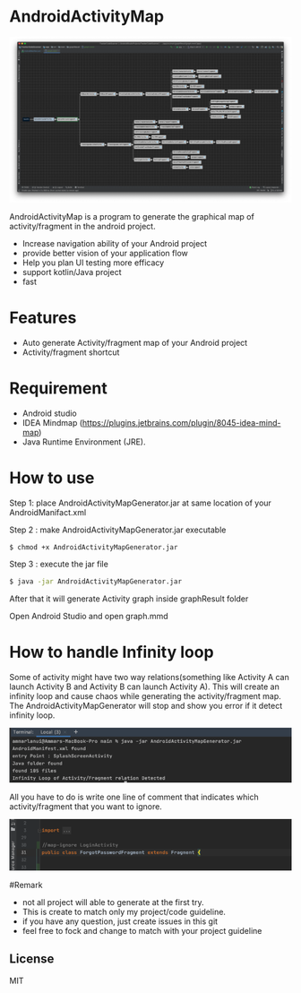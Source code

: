 

# AndroidActivityMap
![AndroidActivityMap](https://github.com/ammarptn/AndroidActivityMap/blob/master/image/Screenshot%202020-07-11%20at%2011.58.42%20PM.png?raw=true)

AndroidActivityMap is a program to generate the graphical map of activity/fragment in the android project.

  - Increase navigation ability of your Android project
  - provide better vision of your application flow
  - Help you plan UI testing more efficacy
  - support kotlin/Java project
  - fast

# Features
  - Auto generate Activity/fragment map of your Android project
  - Activity/fragment shortcut

# Requirement
- Android studio
- IDEA Mindmap (https://plugins.jetbrains.com/plugin/8045-idea-mind-map)
- Java Runtime Environment (JRE).

# How to use
Step 1: place AndroidActivityMapGenerator.jar at same location of your AndroidManifact.xml

Step 2 : make AndroidActivityMapGenerator.jar executable
```sh
$ chmod +x AndroidActivityMapGenerator.jar
```

Step 3 : execute the jar file
```sh
$ java -jar AndroidActivityMapGenerator.jar
```

After that it will generate Activity graph inside graphResult folder

Open Android Studio and open graph.mmd

# How to handle Infinity loop

Some of activity might have two way relations(something like Activity A can launch Activity B and Activity B  can launch Activity A). This will create an infinity loop and cause chaos while generating the activity/fragment map.
The AndroidActivityMapGenerator will stop and show you error if it detect infinity loop.

![infinity-loop](https://github.com/ammarptn/AndroidActivityMap/blob/master/image/Screenshot%202020-07-12%20at%2012.35.04%20AM.png?raw=true)


All you have to do is write one line of comment that indicates which activity/fragment that you want to ignore.

![ignore-indicator](https://github.com/ammarptn/AndroidActivityMap/blob/master/image/Screenshot%202020-07-12%20at%2012.33.04%20AM.png?raw=true)

#Remark
- not all project will able to generate at the first try.
- This is create to match only my project/code guideline.
- if you have any question, just create issues in this git
- feel free to fock and change to match with your project guideline



License
----

MIT
